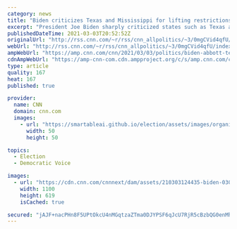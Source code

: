 ```yaml
---
category: news
title: "Biden criticizes Texas and Mississippi for lifting restrictions: 'Neanderthal thinking'"
excerpt: "President Joe Biden sharply criticized states such as Texas and Mississippi for lifting Covid-19 restrictions against pleas from the US Centers for Disease Control and Prevention and other top public health officials, accusing those in power of \"Neanderthal thinking.\"\n    \n"
publishedDateTime: 2021-03-03T20:52:52Z
originalUrl: "http://rss.cnn.com/~r/rss/cnn_allpolitics/~3/0mgCVid4qfU/index.html"
webUrl: "http://rss.cnn.com/~r/rss/cnn_allpolitics/~3/0mgCVid4qfU/index.html"
ampWebUrl: "https://amp.cnn.com/cnn/2021/03/03/politics/biden-abbott-texas-coronavirus/index.html"
cdnAmpWebUrl: "https://amp-cnn-com.cdn.ampproject.org/c/s/amp.cnn.com/cnn/2021/03/03/politics/biden-abbott-texas-coronavirus/index.html"
type: article
quality: 167
heat: 167
published: true

provider:
  name: CNN
  domain: cnn.com
  images:
    - url: "https://smartableai.github.io/election/assets/images/organizations/cnn.com-50x50.jpg"
      width: 50
      height: 50

topics:
  - Election
  - Democratic Voice

images:
  - url: "https://cdn.cnn.com/cnnnext/dam/assets/210303124435-biden-0302-super-tease.jpg"
    width: 1100
    height: 619
    isCached: true

secured: "jAJF+nacPHn8F5UPtOkcU4nMGqtzaZTma0DJYPSF6qJcU7RjR5cBzbQG0enMh2zR/PODhzfZhlV01yqir1fvvTyXAUAmzCEvR12spmGemNY0tSyLMOxXag6acMk+Y3jDG4ruPnaJ2VlAMxsh86/SPI6w/WPRWMtdUkWhpcifDAwHchlfTLrTLNXAtkJbzpKJLSqr9MVJ9IZIadtXdWtkqbU5Vl0kXEAOJRB+mks/xay7/2qhccK1Fs5visHz9PLec/WdFZLqcKgmytFQC6WnAnCF/ItPsOsr+ecAHyDmYxome3OAsjuLa4W8nFE7/Ez3odr4tXlIc4Er4RAYe6x9DAMbJO3IMlxe+CUXQ7DB/e4=;JGX1tM+kHsv/9h2QUsD8UQ=="
---
```


